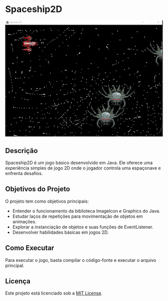 # Spaceship2D

![Demonstrativo do Jogo](printscreen/demonstrativo.png)

## Descrição

Spaceship2D é um jogo básico desenvolvido em Java. Ele oferece uma experiência simples de jogo 2D onde o jogador controla uma espaçonave e enfrenta desafios.

## Objetivos do Projeto

O projeto tem como objetivos principais:

- Entender o funcionamento da biblioteca ImageIcon e Graphics do Java.
- Estudar laços de repetições para movimentação de objetos em animações.
- Explorar a instanciação de objetos e suas funções de EventListener.
- Desenvolver habilidades básicas em jogos 2D.

## Como Executar

Para executar o jogo, basta compilar o código-fonte e executar o arquivo principal.

## Licença

Este projeto está licenciado sob a [MIT License](LICENSE).

